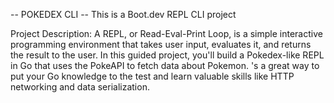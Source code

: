 -- POKEDEX CLI --
This is a Boot.dev REPL  CLI project

Project Description:
A REPL, or Read-Eval-Print Loop, is a simple interactive programming environment that takes user input, evaluates it, and returns the result to the user. 
In this guided project, you'll build a Pokedex-like REPL in Go that uses the PokeAPI to fetch data about Pokemon. 
's a great way to put your Go knowledge to the test and learn valuable skills like HTTP networking and data serialization. 
